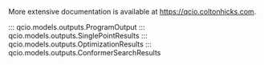More extensive documentation is available at <https://qcio.coltonhicks.com>.

::: qcio.models.outputs.ProgramOutput
::: qcio.models.outputs.SinglePointResults
::: qcio.models.outputs.OptimizationResults
::: qcio.models.outputs.ConformerSearchResults

